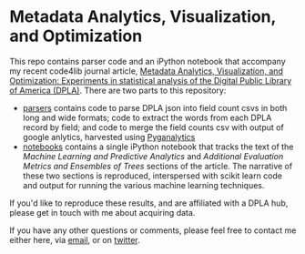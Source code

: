 # Metadata Analytics, Visualization, and Optimization

This repo contains parser code and an iPython notebook that accompany my recent code4lib journal article, [Metadata Analytics, Visualization, and Optimization: Experiments in statistical analysis of the Digital Public Library of America (DPLA)](http://journal.code4lib.org/articles/11752). There are two parts to this repository:

* [parsers](./parsers) contains code to parse DPLA json into field count csvs in both long and wide formats; code to extract the words from each DPLA record by field; and code to merge the field counts csv with output of google anlytics, harvested using [Pyganalytics](https://github.com/chrpr/pyganalytics)
* [notebooks](./notebooks) contains a single iPython notebook that tracks the text of the _Machine Learning and Predictive Analytics_ and _Additional Evaluation Metrics and Ensembles of Trees_ sections of the article. The narrative of these two sections is reproduced, interspersed with scikit learn code and output for running the various machine learning techniques. 

If you'd like to reproduce these results, and are affiliated with a DPLA hub, please get in touch with me about acquiring data. 

If you have any other questions or comments, please feel free to contact me either here, via [email](mailto:corey.harper@gmail.com), or on [twitter](https://twitter.com/chrpr).


